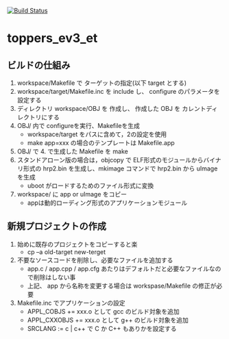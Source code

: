[![Build Status](https://travis-ci.org/tak256real/toppers_ev3rt_et.svg?branch=master)](https://travis-ci.org/tak256real/toppers_ev3rt_et)


# toppers_ev3_et

## ビルドの仕組み

1. workspace/Makefile で ターゲットの指定(以下 target とする)
2. workspace/target/Makefile.inc を include し、 configure のパラメータを設定する
3. ディレクトリ workspace/OBJ を 作成し、 作成した OBJ を カレントディレクトリにする
4. OBJ/ 内で configureを実行、Makefileを⽣成
   - workspace/target をパスに含めて，2の設定を使⽤
   - make app=xxx の場合のテンプレートは Makefile.app
5. OBJ/ で 4. で⽣成した Makefile を make
6. スタンドアローン版の場合は，objcopy で ELF形式のモジュールからバイナリ形式の hrp2.bin を⽣成し、mkimage コマンドで hrp2.bin から uImage を⽣成
   - uboot がロードするためのファイル形式に変換
7. workspace/ に app or uImage をコピー
   - appは動的ローディング形式のアプリケーションモジュール

## 新規プロジェクトの作成

1. 始めに既存のプロジェクトをコピーすると楽
   - cp –a old-target new-terget
2. 不要なソースコードを削除し、必要なファイルを追加する
   - app.c / app.cpp / app.cfg あたりはデフォルトだと必要なファイルなので削除はしない事
   - 上記、 app から名称を変更する場合は workspase/Makefile の修正が必要
3. Makefile.inc でアプリケーションの設定
   - APPL_COBJS += xxx.o として gcc のビルド対象を追加
   - APPL_CXXOBJS += xxx.o として g++ のビルド対象を追加
   - SRCLANG := c | c++ で C か C++ もありかを設定する

